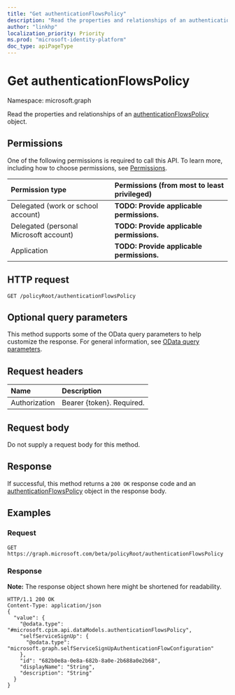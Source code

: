 ```yaml
---
title: "Get authenticationFlowsPolicy"
description: "Read the properties and relationships of an authenticationFlowsPolicy object."
author: "linkhp"
localization_priority: Priority
ms.prod: "microsoft-identity-platform"
doc_type: apiPageType
---
```


# Get authenticationFlowsPolicy

Namespace: microsoft.graph

Read the properties and relationships of an [authenticationFlowsPolicy](../resources/authenticationflowspolicy.md) object.

## Permissions
One of the following permissions is required to call this API. To learn more, including how to choose permissions, see [Permissions](/concepts/permissions-reference.md).

|Permission type|Permissions (from most to least privileged)|
|:---|:---|
|Delegated (work or school account)|**TODO: Provide applicable permissions.**|
|Delegated (personal Microsoft account)|**TODO: Provide applicable permissions.**|
|Application|**TODO: Provide applicable permissions.**|

## HTTP request

<!-- {
  "blockType": "ignored"
}
-->
``` http
GET /policyRoot/authenticationFlowsPolicy
```

## Optional query parameters
This method supports some of the OData query parameters to help customize the response. For general information, see [OData query parameters](/graph/query-parameters).

## Request headers
|Name|Description|
|:---|:---|
|Authorization|Bearer {token}. Required.|

## Request body
Do not supply a request body for this method.

## Response

If successful, this method returns a `200 OK` response code and an [authenticationFlowsPolicy](../resources/authenticationflowspolicy.md) object in the response body.

## Examples

### Request
<!-- {
  "blockType": "request",
  "name": "get_authenticationflowspolicy"
}
-->
``` http
GET https://graph.microsoft.com/beta/policyRoot/authenticationFlowsPolicy
```


### Response
**Note:** The response object shown here might be shortened for readability.
<!-- {
  "blockType": "response",
  "truncated": true,
  "@odata.type": "microsoft.cpim.api.dataModels.authenticationFlowsPolicy"
}
-->
``` http
HTTP/1.1 200 OK
Content-Type: application/json
{
  "value": {
    "@odata.type": "#microsoft.cpim.api.dataModels.authenticationFlowsPolicy",
    "selfServiceSignUp": {
      "@odata.type": "microsoft.graph.selfServiceSignUpAuthenticationFlowConfiguration"
    },
    "id": "682b0e8a-0e8a-682b-8a0e-2b688a0e2b68",
    "displayName": "String",
    "description": "String"
  }
}
```
